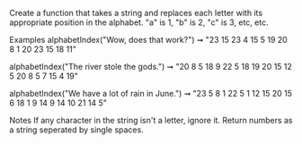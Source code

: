Create a function that takes a string and replaces each letter with its appropriate position in the alphabet. "a" is 1, "b" is 2, "c" is 3, etc, etc.

Examples
alphabetIndex("Wow, does that work?")
➞ "23 15 23 4 15 5 19 20 8 1 20 23 15 18 11"

alphabetIndex("The river stole the gods.")
➞ "20 8 5 18 9 22 5 18 19 20 15 12 5 20 8 5 7 15 4 19"

alphabetIndex("We have a lot of rain in June.")
➞ "23 5 8 1 22 5 1 12 15 20 15 6 18 1 9 14 9 14 10 21 14 5"

Notes
If any character in the string isn't a letter, ignore it.
Return numbers as a string seperated by single spaces.